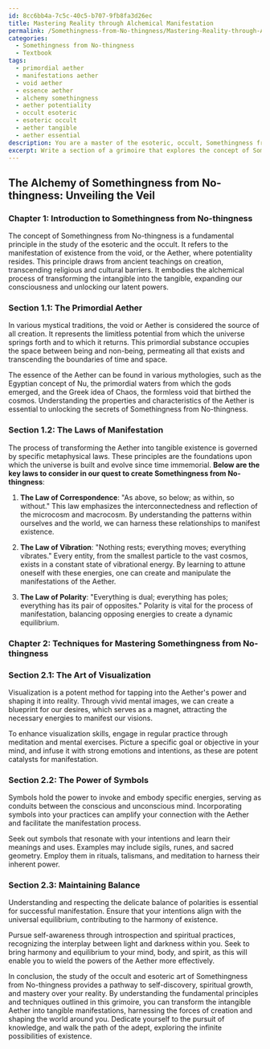 ```yaml
---
id: 8cc6bb4a-7c5c-40c5-b707-9fb8fa3d26ec
title: Mastering Reality through Alchemical Manifestation
permalink: /Somethingness-from-No-thingness/Mastering-Reality-through-Alchemical-Manifestation/
categories:
  - Somethingness from No-thingness
  - Textbook
tags:
  - primordial aether
  - manifestations aether
  - void aether
  - essence aether
  - alchemy somethingness
  - aether potentiality
  - occult esoteric
  - esoteric occult
  - aether tangible
  - aether essential
description: You are a master of the esoteric, occult, Somethingness from No-thingness and education, you have written many textbooks on the subject in ways that provide students with rich and deep understanding of the subject. You are being asked to write textbook-like sections on a topic and you do it with full context, explainability, and reliability in accuracy to the true facts of the topic at hand, in a textbook style that a student would easily be able to learn from, in a rich, engaging, and contextual way. Always include relevant context (such as formulas and history), related concepts, and in a way that someone can gain deep insights from.
excerpt: Write a section of a grimoire that explores the concept of Somethingness from No-thingness in the realm of the occult and esoteric. Provide insights, principles, and practices that will allow readers to gain a rich understanding and mastery over this topic.
---
```


## The Alchemy of Somethingness from No-thingness: Unveiling the Veil

### Chapter 1: Introduction to Somethingness from No-thingness

The concept of Somethingness from No-thingness is a fundamental principle in the study of the esoteric and the occult. It refers to the manifestation of existence from the void, or the Aether, where potentiality resides. This principle draws from ancient teachings on creation, transcending religious and cultural barriers. It embodies the alchemical process of transforming the intangible into the tangible, expanding our consciousness and unlocking our latent powers.

### Section 1.1: The Primordial Aether

In various mystical traditions, the void or Aether is considered the source of all creation. It represents the limitless potential from which the universe springs forth and to which it returns. This primordial substance occupies the space between being and non-being, permeating all that exists and transcending the boundaries of time and space.

The essence of the Aether can be found in various mythologies, such as the Egyptian concept of Nu, the primordial waters from which the gods emerged, and the Greek idea of Chaos, the formless void that birthed the cosmos. Understanding the properties and characteristics of the Aether is essential to unlocking the secrets of Somethingness from No-thingness.

### Section 1.2: The Laws of Manifestation

The process of transforming the Aether into tangible existence is governed by specific metaphysical laws. These principles are the foundations upon which the universe is built and evolve since time immemorial. **Below are the key laws to consider in our quest to create Somethingness from No-thingness**:

1. **The Law of Correspondence**: "As above, so below; as within, so without." This law emphasizes the interconnectedness and reflection of the microcosm and macrocosm. By understanding the patterns within ourselves and the world, we can harness these relationships to manifest existence.

2. **The Law of Vibration**: "Nothing rests; everything moves; everything vibrates." Every entity, from the smallest particle to the vast cosmos, exists in a constant state of vibrational energy. By learning to attune oneself with these energies, one can create and manipulate the manifestations of the Aether.

3. **The Law of Polarity**: "Everything is dual; everything has poles; everything has its pair of opposites." Polarity is vital for the process of manifestation, balancing opposing energies to create a dynamic equilibrium.

### Chapter 2: Techniques for Mastering Somethingness from No-thingness

### Section 2.1: The Art of Visualization

Visualization is a potent method for tapping into the Aether's power and shaping it into reality. Through vivid mental images, we can create a blueprint for our desires, which serves as a magnet, attracting the necessary energies to manifest our visions.

To enhance visualization skills, engage in regular practice through meditation and mental exercises. Picture a specific goal or objective in your mind, and infuse it with strong emotions and intentions, as these are potent catalysts for manifestation.

### Section 2.2: The Power of Symbols

Symbols hold the power to invoke and embody specific energies, serving as conduits between the conscious and unconscious mind. Incorporating symbols into your practices can amplify your connection with the Aether and facilitate the manifestation process.

Seek out symbols that resonate with your intentions and learn their meanings and uses. Examples may include sigils, runes, and sacred geometry. Employ them in rituals, talismans, and meditation to harness their inherent power.

### Section 2.3: Maintaining Balance

Understanding and respecting the delicate balance of polarities is essential for successful manifestation. Ensure that your intentions align with the universal equilibrium, contributing to the harmony of existence.

Pursue self-awareness through introspection and spiritual practices, recognizing the interplay between light and darkness within you. Seek to bring harmony and equilibrium to your mind, body, and spirit, as this will enable you to wield the powers of the Aether more effectively.

In conclusion, the study of the occult and esoteric art of Somethingness from No-thingness provides a pathway to self-discovery, spiritual growth, and mastery over your reality. By understanding the fundamental principles and techniques outlined in this grimoire, you can transform the intangible Aether into tangible manifestations, harnessing the forces of creation and shaping the world around you. Dedicate yourself to the pursuit of knowledge, and walk the path of the adept, exploring the infinite possibilities of existence.

